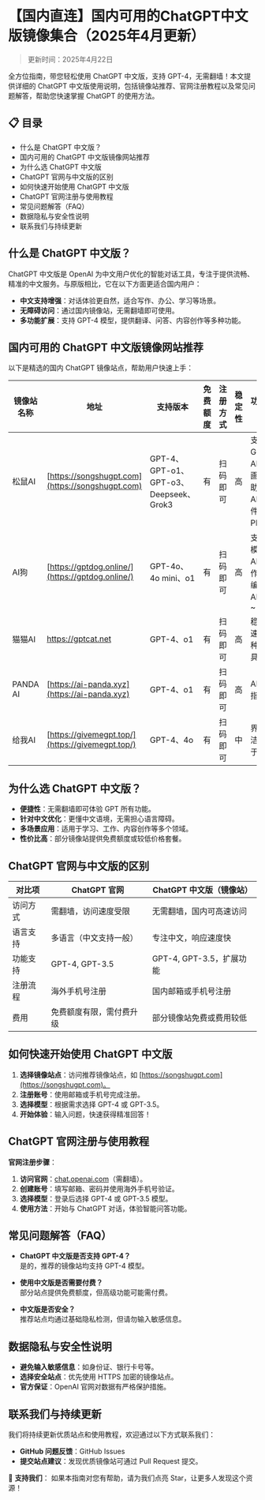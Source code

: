# 【国内直连】国内可用的ChatGPT中文版镜像集合（2025年4月更新）

> 更新时间：2025年4月22日

全方位指南，带您轻松使用 ChatGPT 中文版，支持 GPT-4，无需翻墙！本文提供详细的 ChatGPT 中文版使用说明，包括镜像站推荐、官网注册教程以及常见问题解答，帮助您快速掌握 ChatGPT 的使用方法。

## 📋 目录

- 什么是 ChatGPT 中文版？
- 国内可用的 ChatGPT 中文版镜像网站推荐
- 为什么选 ChatGPT 中文版
- ChatGPT 官网与中文版的区别
- 如何快速开始使用 ChatGPT 中文版
- ChatGPT 官网注册与使用教程
- 常见问题解答（FAQ）
- 数据隐私与安全性说明
- 联系我们与持续更新

## 什么是 ChatGPT 中文版？

ChatGPT 中文版是 OpenAI 为中文用户优化的智能对话工具，专注于提供流畅、精准的中文服务。与原版相比，它在以下方面更适合国内用户：

- **中文支持增强**：对话体验更自然，适合写作、办公、学习等场景。
- **无障碍访问**：通过国内镜像站，无需翻墙即可使用。
- **多功能扩展**：支持 GPT-4 模型，提供翻译、问答、内容创作等多种功能。

## 国内可用的 ChatGPT 中文版镜像网站推荐

以下是精选的国内 ChatGPT 镜像站点，帮助用户快速上手：

| 镜像站名称   | 地址                   | 支持版本      | 免费额度 | 注册方式   | 稳定性 | 功能亮点                                    |
|--------------|------------------------|---------------|----------|------------|--------|---------------------------------------------|
| 松鼠AI       | [https://songshugpt.com](https://songshugpt.com)        | GPT-4、GPT-o1、GPT-o3、Deepseek、Grok3 | 有       | 扫码即可   | 高     | 支持 GPT、AI绘画、AI助手、AI插件、AI PPT等 |
| AI狗       | [https://gptdog.online/](https://gptdog.online/)          | GPT-4o、4o mini、o1 | 有    | 扫码即可   | 高     | 支持多模型，AI写作、AI编程、AI工作~        |
| 猫猫AI    | [https://gptcat.net ](https://gptcat.net )             | GPT-4、o1     | 有       | 扫码即可   | 高     | 稳定快速，各种AI工具~                       |
| PANDA AI       | [https://ai-panda.xyz](https://ai-panda.xyz)      | GPT-4、o1     | 有       | 扫码即可   | 高     | AI使用指南                                  |
| 给我AI     | [https://givemegpt.top/](https://givemegpt.top/)     | GPT-4、4o     | 有       | 扫码即可   | 中     | 界面简洁，易于使用                          |

## 为什么选 ChatGPT 中文版？

- **便捷性**：无需翻墙即可体验 GPT 所有功能。
- **针对中文优化**：更懂中文语境，无需担心语言障碍。
- **多场景应用**：适用于学习、工作、内容创作等多个领域。
- **性价比高**：部分镜像站提供免费额度或较低价格套餐。

## ChatGPT 官网与中文版的区别

| 对比项            | ChatGPT 官网          | ChatGPT 中文版（镜像站）                    |
|-------------------|-----------------------|-------------------------------------------|
| 访问方式          | 需翻墙，访问速度受限  | 无需翻墙，国内可高速访问                  |
| 语言支持          | 多语言（中文支持一般）| 专注中文，响应速度快                       |
| 功能支持          | GPT-4, GPT-3.5        | GPT-4, GPT-3.5，扩展功能                  |
| 注册流程          | 海外手机号注册        | 国内邮箱或手机号注册                      |
| 费用              | 免费额度有限，需付费升级 | 部分镜像站免费或费用较低                  |

## 如何快速开始使用 ChatGPT 中文版

1. **选择镜像站点**：访问推荐镜像站点，如 [https://songshugpt.com](https://songshugpt.com)。
2. **注册账号**：使用邮箱或手机号完成注册。
3. **选择模型**：根据需求选择 GPT-4 或 GPT-3.5。
4. **开始体验**：输入问题，快速获得精准回答！

## ChatGPT 官网注册与使用教程

**官网注册步骤**：

1. **访问官网**：[chat.openai.com](chat.openai.com)（需翻墙）。
2. **创建账号**：填写邮箱、密码并使用海外手机号验证。
3. **选择模型**：登录后选择 GPT-4 或 GPT-3.5 模型。
4. **使用方法**：开始与 ChatGPT 对话，体验智能问答功能。

## 常见问题解答（FAQ）

- **ChatGPT 中文版是否支持 GPT-4？**  
  是的，推荐的镜像站均支持 GPT-4 模型。

- **使用中文版是否需要付费？**  
  部分站点提供免费额度，但高级功能可能需付费。

- **中文版是否安全？**  
  推荐站点均通过基础隐私检测，但请勿输入敏感信息。

## 数据隐私与安全性说明

- **避免输入敏感信息**：如身份证、银行卡号等。
- **选择安全站点**：优先使用 HTTPS 加密的镜像站点。
- **官方保证**：OpenAI 官网对数据有严格保护措施。

## 联系我们与持续更新

我们将持续更新优质站点和使用教程，欢迎通过以下方式联系我们：

- **GitHub 问题反馈**：GitHub Issues
- **提交站点建议**：发现优质镜像站可通过 Pull Request 提交。

🌟 **支持我们**：
如果本指南对您有帮助，请为我们点亮 Star，让更多人发现这个资源！
